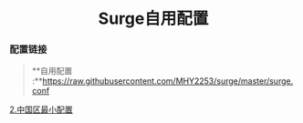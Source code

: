<h1 align="center">Surge自用配置</h1>

### 配置链接

> **自用配置 :**https://raw.githubusercontent.com/MHY2253/surge/master/surge.conf

[2.中国区最小配置](https://raw.githubusercontent.com/MHY2253/surge/master/最小配置.conf)
